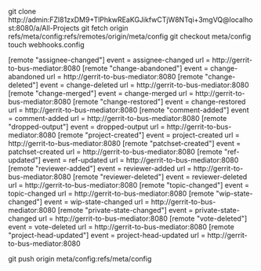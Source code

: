 git clone http://admin:FZl81zxDM9+TlPhkwREaKGJikfwCTjW8NTqi+3mgVQ@localhost:8080/a/All-Projects
git fetch origin refs/meta/config:refs/remotes/origin/meta/config
git checkout meta/config
touch webhooks.config

[remote "assignee-changed"]
  event = assignee-changed
  url = http://gerrit-to-bus-mediator:8080
[remote "change-abandoned"]
  event = change-abandoned
  url = http://gerrit-to-bus-mediator:8080
[remote "change-deleted"]
  event = change-deleted
  url = http://gerrit-to-bus-mediator:8080
[remote "change-merged"]
  event = change-merged
  url = http://gerrit-to-bus-mediator:8080
[remote "change-restored"]
  event = change-restored
  url = http://gerrit-to-bus-mediator:8080
[remote "comment-added"]
  event = comment-added
  url = http://gerrit-to-bus-mediator:8080
[remote "dropped-output"]
  event = dropped-output
  url = http://gerrit-to-bus-mediator:8080
[remote "project-created"]
  event = project-created
  url = http://gerrit-to-bus-mediator:8080
[remote "patchset-created"]
  event = patchset-created
  url = http://gerrit-to-bus-mediator:8080
[remote "ref-updated"]
  event = ref-updated
  url = http://gerrit-to-bus-mediator:8080
[remote "reviewer-added"]
  event = reviewer-added
  url = http://gerrit-to-bus-mediator:8080
[remote "reviewer-deleted"]
  event = reviewer-deleted
  url = http://gerrit-to-bus-mediator:8080
[remote "topic-changed"]
  event = topic-changed
  url = http://gerrit-to-bus-mediator:8080
[remote "wip-state-changed"]
  event = wip-state-changed
  url = http://gerrit-to-bus-mediator:8080
[remote "private-state-changed"]
  event = private-state-changed
  url = http://gerrit-to-bus-mediator:8080
[remote "vote-deleted"]
  event = vote-deleted
  url = http://gerrit-to-bus-mediator:8080
[remote "project-head-updated"]
  event = project-head-updated
  url = http://gerrit-to-bus-mediator:8080


git push origin meta/config:refs/meta/config